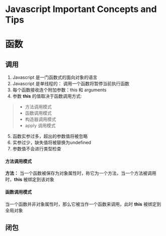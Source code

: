 # Javascript Important Concepts and Tips
# 函数
## 调用

1. Javascript 是一门函数式的面向对象的语言
2. Javascript 是单线程的： 调用一个函数将暂停当前执行函数
3. 每个函数接收连个附加参数：this 和 arguments
4. 参数 **this** 的值取决于函数调用方式:
> * 方法调用模式
> * 函数调用模式
> * 构造器调用模式
> * apply 调用模式
5. 函数实参过多，超出的参数值将被忽略
6. 实参过少，缺失值将被替换为undefined
7. 参数值不会进行类型检查

#### 方法调用模式
**方法：** 当一个函数被保存为对象属性时，称它为一个方法，当一个方法被调用时，**this** 被绑定到该对象


#### 函数调用模式
当一个函数并非对象属性时，那么它被当作一个函数来调用，此时 **this** 被绑定到全局对象

## 闭包


